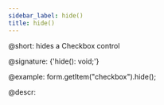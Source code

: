 ```yaml
---
sidebar_label: hide()
title: hide()
---          
```


@short: hides a Checkbox control

@signature: {'hide(): void;'}

@example:
form.getItem("checkbox").hide(); 

@descr:
